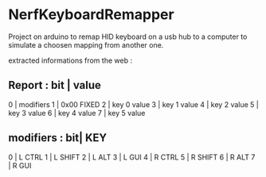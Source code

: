 NerfKeyboardRemapper
====================

Project on arduino to remap HID keyboard on a usb hub to a computer to simulate a choosen mapping from another one.

extracted informations from the web :

 Report :
bit   |  value
-------------------
0     | modifiers
1     | 0x00 FIXED
2     | key 0 value
3     | key 1 value
4     | key 2 value
5     | key 3 value
6     | key 4 value
7     | key 5 value

modifiers :
bit| KEY
------------
 0 | L CTRL
 1 | L SHIFT
 2 | L ALT
 3 | L GUI
 4 | R CTRL
 5 | R SHIFT
 6 | R ALT
 7 | R GUI  

